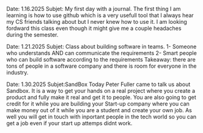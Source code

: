 Date: 1.16.2025 Subjet: My first day with a journal.
The first thing I am learning is how to use github which is a very usefull tool that I always hear my CS friends talking about but I never knew how to use it. I am looking fordward this class even though it might give me a couple headaches during the semester.

Date: 1.21.2025 Subjet: Class about building software in teams.
1- Someone who understands AND can communicate the requirements
2- Smart people who can build software according to the requirements
Takeaway: there are tons of people in a software company and there is room for everyone in the industry.

Date: 1.30.2025 Subjet:SandBox
Today Peter Fuller came to talk us about Sandbox. It is a way to get your hands on a real project where you create a product and fully make it real and get it to people.
You are also going to get credit for it while you are building your Start-up company where you can make money out of it while you are a student and create your own job.
As well you will get in touch with inportant people in the tech world so you can get a job even if your start up attemps didnt work.